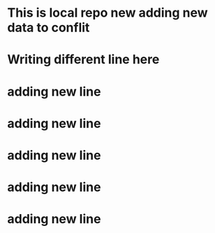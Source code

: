 # This is local repo new adding new data to conflit 
# Writing different line here
# adding new line
# adding new line 
# adding new line
# adding new line
# adding new line

